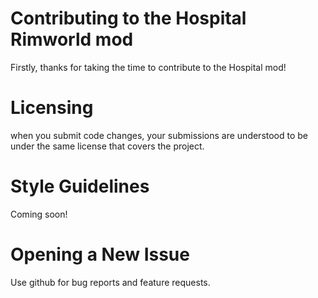 # Contributing to the Hospital Rimworld mod

Firstly, thanks for taking the time to contribute to the Hospital mod! 

# Licensing
when you submit code changes, your submissions are understood to be under the same license that covers the project.

# Style Guidelines
Coming soon!

# Opening a New Issue
Use github for bug reports and feature requests.
